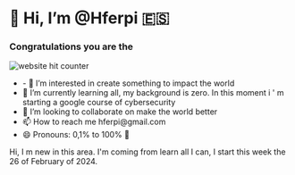 <html>

<body>
  <h1>
   👋 Hi, I’m @Hferpi 🇪🇸   
  </h1>  
  <div>
<h3> Congratulations you are the </h3><a title="website hit counter"><img src="https://counter6.optistats.ovh/private/freecounterstat.php?c=8xtmu6yp7972zccr73tk25yj43fb4zlm" border="0" title="website hit counter" alt="website hit counter"></a>
    </div>
<div>
  <ul>
<li>- 👀 I’m interested in create something to impact the world</li>

<li> 🌱 I’m currently learning all, my background is zero. In this moment i ' m starting a google course of cybersecurity </li>
<li> 💞️ I’m looking to collaborate on make the world better </li>
<li> 📫 How to reach me hferpi@gmail.com </li>
<li> 😄 Pronouns: 0,1% to 100% 🔁 </li>
  </ul>
</div>

Hi, I m new in this area. I'm coming from learn all I can, I start this week the 26 of February of 2024.


</body>
</html>
